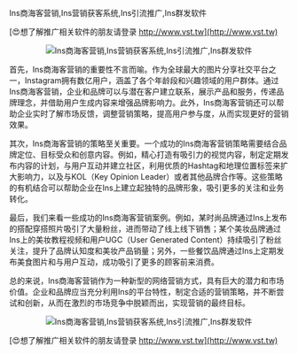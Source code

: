 Ins商海客营销,Ins营销获客系统,Ins引流推广,Ins群发软件

[😍想了解推广相关软件的朋友请登录 http://www.vst.tw](http://www.vst.tw)

 <center><img src="https://vst.tw/MP4/tuiguang/png/2.png" alt="Ins商海客营销,Ins营销获客系统,Ins引流推广,Ins群发软件"></center>

首先，Ins商海客营销的重要性不言而喻。作为全球最大的图片分享社交平台之一，Instagram拥有数亿用户，涵盖了各个年龄段和兴趣领域的用户群体。通过Ins商海客营销，企业和品牌可以与潜在客户建立联系，展示产品和服务，传递品牌理念，并借助用户生成内容来增强品牌影响力。此外，Ins商海客营销还可以帮助企业实时了解市场反馈，调整营销策略，提高用户参与度，从而实现更好的营销效果。

其次，Ins商海客营销的策略至关重要。一个成功的Ins商海客营销策略需要结合品牌定位、目标受众和创意内容。例如，精心打造有吸引力的视觉内容，制定定期发布内容的计划，与用户互动并建立社区，利用优质的Hashtag和地理位置标签来扩大影响力，以及与KOL（Key Opinion Leader）或者其他品牌合作等。这些策略的有机结合可以帮助企业在Ins上建立起独特的品牌形象，吸引更多的关注和业务转化。

最后，我们来看一些成功的Ins商海客营销案例。例如，某时尚品牌通过Ins上发布的搭配穿搭照片吸引了大量粉丝，进而带动了线上线下销售；某个美妆品牌通过Ins上的美妆教程视频和用户UGC（User Generated Content）持续吸引了粉丝关注，提升了品牌认知度和美妆产品销量；另外，一些餐饮品牌通过Ins上定期发布美食图片和与用户互动，成功吸引了更多的顾客前来消费。

总的来说，Ins商海客营销作为一种新型的网络营销方式，具有巨大的潜力和市场价值。企业和品牌应当充分利用Ins的平台特性，制定合适的营销策略，并不断尝试和创新，从而在激烈的市场竞争中脱颖而出，实现营销的最终目标。

 <center><img src="https://vst.tw/MP4/tuiguang/png/0.png" alt="Ins商海客营销,Ins营销获客系统,Ins引流推广,Ins群发软件"></center>

[😍想了解推广相关软件的朋友请登录 http://www.vst.tw](http://www.vst.tw)



